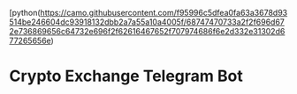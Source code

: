 [python(https://camo.githubusercontent.com/f95996c5dfea0fa63a3678d93514be246604dc93918132dbb2a7a55a10a4005f/68747470733a2f2f696d672e736869656c64732e696f2f62616467652f707974686f6e2d332e31302d677265656e)
# Crypto Exchange Telegram Bot

